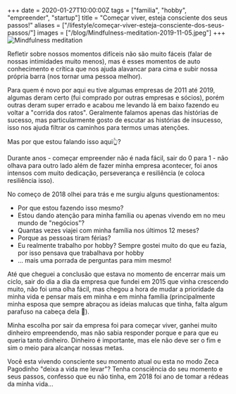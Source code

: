+++
date = 2020-01-27T10:00:00Z
tags = ["familia", "hobby", "empreender", "startup"]
title = "Começar viver, esteja consciente dos seus passos!"
aliases = ["/lifestyle/começar-viver-esteja-consciente-dos-seus-passos/"]
images = ["/blog/Mindfulness-meditation-2019-11-05.jpeg"]
+++
![Mindfulness meditation](/blog/Mindfulness-meditation-2019-11-05.jpeg)

Refletir sobre nossos momentos difíceis não são muito fáceis (falar de nossas intimidades muito menos), mas é esses momentos de auto conhecimento e crítica que nos ajuda alavancar para cima e subir nossa própria barra (nos tornar uma pessoa melhor).

Para quem é novo por aqui eu tive algumas empresas de 2011 até 2019, algumas deram certo (fui comprado por outras empresas e sócios), porém outras deram super errado e acabou me levando lá em baixo fazendo eu voltar a "corrida dos ratos". Geralmente falamos apenas das histórias de sucesso, mas particularmente gosto de escutar as histórias de insucesso, isso nos ajuda filtrar os caminhos para termos umas atenções.

Mas por que estou falando isso aqui👆?

Durante anos - começar empreender não é nada fácil, sair do 0 para 1 - não olhava para outro lado além de fazer minha empresa acontecer, foi anos intensos com muito dedicação, perseverança e resiliência (e coloca resiliência isso).

No começo de 2018 olhei para trás e me surgiu alguns questionamentos:

* Por que estou fazendo isso mesmo?
* Estou dando atenção para minha família ou apenas vivendo em no meu mundo de "negócios"?
* Quantas vezes viajei com minha família nos últimos 12 meses?
* Porque as pessoas tiram férias?
* Eu realmente trabalho por hobby? Sempre gostei muito do que eu fazia, por isso pensava que trabalhava por hobby
* ... mais uma porrada de perguntas para mim mesmo!

Até que cheguei a conclusão que estava no momento de encerrar mais um ciclo, sair do dia a dia da empresa que fundei em 2015 que vinha crescendo muito, não foi uma olha fácil, mas chegou a hora de mudar a prioridade da minha vida e pensar mais em minha e em minha família (principalmente minha esposa que sempre abraçou as ideias malucas que tinha, falta algum parafuso na cabeça dela 🖤).

Minha escolha por sair da empresa foi para começar viver, ganhei muito dinheiro empreendendo, mas não sabia responder porque e para que eu queria tanto dinheiro. Dinheiro é importante, mas ele não deve ser o fim e sim o meio para alcançar nossas metas.

Você esta vivendo consciente seu momento atual ou esta no modo Zeca Pagodinho "deixa a vida me levar"? Tenha consciência do seu momento e seus passos, confesso que eu não tinha, em 2018 foi ano de tomar a rédeas da minha vida...
